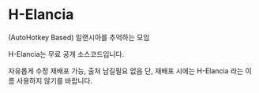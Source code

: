 # H-Elancia
(AutoHotkey Based) 일랜시아를 추억하는 모임 

H-Elancia는 무료 공개 소스코드입니다.

자유롭게 수정 재배포 가능, 출처 남길필요 없음
단, 재배포 시에는 H-Elancia 라는 이름 사용하지 않기를 바랍니다.
